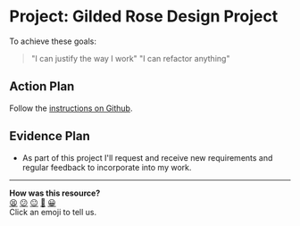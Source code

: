 # Project: Gilded Rose Design Project

To achieve these goals:
  > "I can justify the way I work"
  > "I can refactor anything"

## Action Plan
Follow the [instructions on Github](https://github.com/makersacademy/gilded_rose_design_project).

## Evidence Plan
- As part of this project I'll request and receive new requirements and regular feedback to incorporate into my work.

<!-- BEGIN GENERATED SECTION DO NOT EDIT -->

---

**How was this resource?**  
[😫](https://airtable.com/shrUJ3t7KLMqVRFKR?prefill_Repository=course&prefill_File=tagging/gilded_rose.md&prefill_Sentiment=😫) [😕](https://airtable.com/shrUJ3t7KLMqVRFKR?prefill_Repository=course&prefill_File=tagging/gilded_rose.md&prefill_Sentiment=😕) [😐](https://airtable.com/shrUJ3t7KLMqVRFKR?prefill_Repository=course&prefill_File=tagging/gilded_rose.md&prefill_Sentiment=😐) [🙂](https://airtable.com/shrUJ3t7KLMqVRFKR?prefill_Repository=course&prefill_File=tagging/gilded_rose.md&prefill_Sentiment=🙂) [😀](https://airtable.com/shrUJ3t7KLMqVRFKR?prefill_Repository=course&prefill_File=tagging/gilded_rose.md&prefill_Sentiment=😀)  
Click an emoji to tell us.

<!-- END GENERATED SECTION DO NOT EDIT -->
